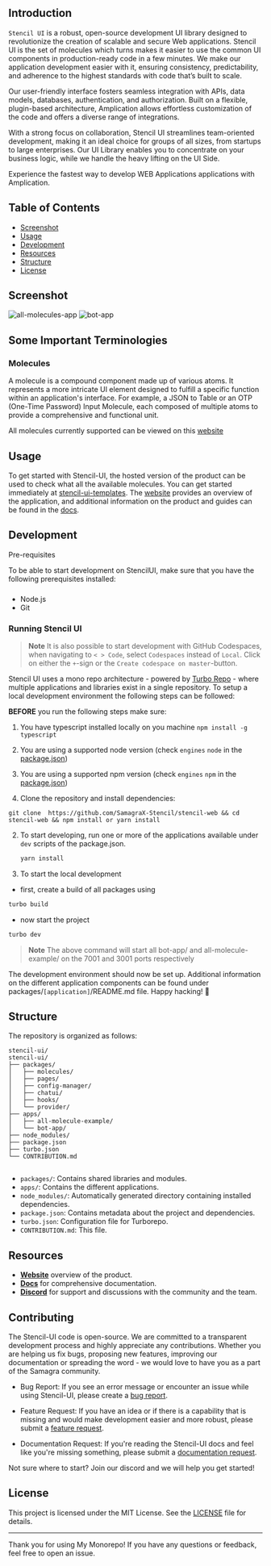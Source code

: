  ## Introduction

`Stencil UI` is a robust, open-source development UI library designed to revolutionize the creation of scalable and secure Web applications. Stencil UI is the set of molecules which turns makes it easier to use the common UI components in  production-ready code in a few minutes. We make our application development easier with it, ensuring consistency, predictability, and adherence to the highest standards with code that’s built to scale.

Our user-friendly interface fosters seamless integration with APIs, data models, databases, authentication, and authorization. Built on a flexible, plugin-based architecture, Amplication allows effortless customization of the code and offers a diverse range of integrations.

With a strong focus on collaboration, Stencil UI streamlines team-oriented development, making it an ideal choice for groups of all sizes, from startups to large enterprises. Our UI Library enables you to concentrate on your business logic, while we handle the heavy lifting on the UI Side.

Experience the fastest way to develop  WEB Applications applications with Amplication.
## Table of Contents
- [Screenshot](#screenshot)
- [Usage](#usage) 
- [Development](#development)
- [Resources](#resources)
- [Structure](#structure)
- [License](#license)

## Screenshot
![all-molecules-app](https://github.com/SamagraX-Stencil/stencil-web/assets/88641794/8a261351-35bf-4f6d-820f-785611fc1afa)
![bot-app](https://github.com/SamagraX-Stencil/stencil-web/assets/88641794/c6bca5ba-be18-4049-af3a-c7d5ee63475d)


## Some Important Terminologies
### Molecules
A molecule is a compound component made up of various atoms. It represents a more intricate UI element designed to fulfill a specific function within an application's interface. For example, a JSON to Table or an OTP (One-Time Password) Input Molecule, each composed of multiple atoms to provide a comprehensive and functional unit.

All molecules currently supported can be viewed on this  [website](https://stencil-ui-templates.vercel.app/)
 

## Usage 

To get started with Stencil-UI, the hosted version of the product can be used to check what all the available molecules. You can get started immediately at [stencil-ui-templates](https://stencil-ui-templates.vercel.app/).   The [website]( https://stencil-ui-templates.vercel.app) provides an overview of the application, and additional information on the product and guides can be found in the [docs](https://stencil-docs.vercel.app/).

## Development
Pre-requisites
 
To be able to start development on StencilUI, make sure that you have the following prerequisites installed:

###
- Node.js
- Git
 
### Running Stencil UI

> **Note**
> It is also possible to start development with GitHub Codespaces, when navigating to `< > Code`, select `Codespaces` instead of `Local`. Click on either the `+`-sign or the `Create codespace on master`-button.

Stencil UI uses a mono repo architecture - powered by <a href="https://turbo.build/repo">Turbo Repo</a> - where multiple applications and libraries exist in a single repository. To setup a local development environment the following steps can be followed:

**BEFORE** you run the following steps make sure:
1. You have typescript installed locally on you machine ```npm install -g typescript```
2. You are using a supported node version (check `engines` `node` in the [package.json](./package.json))
3. You are using a supported npm version (check `engines` `npm` in the [package.json](./package.json))
 

1. Clone the repository and install dependencies:
```shell
git clone  https://github.com/SamagraX-Stencil/stencil-web && cd stencil-web && npm install or yarn install
```

2. To start developing, run one or more of the applications available under `dev` scripts of the package.json.

   ```bash
   yarn install
   ```

3. To start the local development

- first, create a build of all packages using

```bash
turbo build
```

- now start the project

```bash
turbo dev
```



> **Note**
>   The above command will start all bot-app/ and all-molecule-example/ on the 7001 and 3001 ports respectively

The development environment should now be set up. Additional information on the different application components can be found under packages/`[application]`/README.md file. Happy hacking! 👾
 


## Structure

The repository is organized as follows:

```
stencil-ui/
stencil-ui/
├── packages/
│   ├── molecules/
│   ├── pages/
│   ├── config-manager/
│   ├── chatui/
│   ├── hooks/
│   └── provider/
├── apps/
│   ├── all-molecule-example/
│   └── bot-app/
├── node_modules/
├── package.json
├── turbo.json
└── CONTRIBUTION.md


```

- `packages/`: Contains shared libraries and modules.
- `apps/`: Contains the different applications.
- `node_modules/`: Automatically generated directory containing installed dependencies.
- `package.json`: Contains metadata about the project and dependencies.
- `turbo.json`: Configuration file for Turborepo.
- `CONTRIBUTION.md`: This file.


## Resources

- **[Website](https://stencil-ui-templates.vercel.app/)** overview of the product.
- **[Docs](https://stencil-docs.vercel.app/)** for comprehensive documentation.
- **[Discord](https: )** for support and discussions with the community and the team.
 
## Contributing

The Stencil-UI code is open-source. We are committed to a transparent development process and highly appreciate any contributions. Whether you are helping us fix bugs, proposing new features, improving our documentation or spreading the word - we would love to have you as a part of the Samagra community.  

- Bug Report: If you see an error message or encounter an issue while using Stencil-UI, please create a [bug report]( https://github.com/SamagraX-Stencil/stencil-web/issues/new).

- Feature Request: If you have an idea or if there is a capability that is missing and would make development easier and more robust, please submit a [feature request]( https://github.com/SamagraX-Stencil/stencil-web/issues/new).

- Documentation Request: If you're reading the Stencil-UI docs and feel like you're missing something, please submit a [documentation request](https://github.com/SamagraX-Stencil/stencil-web/issues/new).

Not sure where to start? Join our discord and we will help you get started!
 
## License

This project is licensed under the MIT License. See the [LICENSE](LICENSE) file for details.

---

Thank you for using My Monorepo! If you have any questions or feedback, feel free to open an issue.

 
